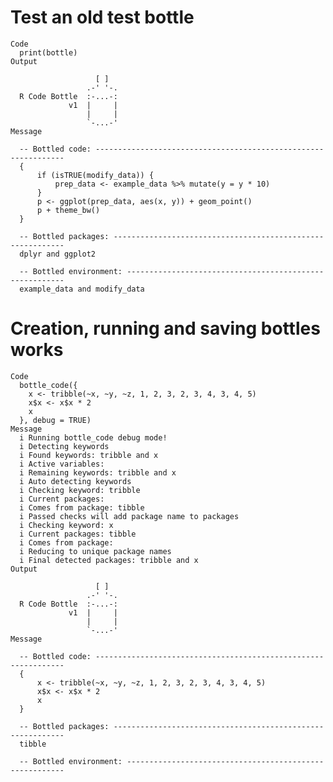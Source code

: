 # Test an old test bottle

    Code
      print(bottle)
    Output
      
                       [ ]
                     .-' '-.
      R Code Bottle  :-...-:
                 v1  |     |
                     |     |
                     `-...-' 
    Message
      
      -- Bottled code: ---------------------------------------------------------------
      {
          if (isTRUE(modify_data)) {
              prep_data <- example_data %>% mutate(y = y * 10)
          }
          p <- ggplot(prep_data, aes(x, y)) + geom_point()
          p + theme_bw()
      }
      
      -- Bottled packages: -----------------------------------------------------------
      dplyr and ggplot2
      
      -- Bottled environment: --------------------------------------------------------
      example_data and modify_data

# Creation, running and saving bottles works

    Code
      bottle_code({
        x <- tribble(~x, ~y, ~z, 1, 2, 3, 2, 3, 4, 3, 4, 5)
        x$x <- x$x * 2
        x
      }, debug = TRUE)
    Message
      i Running bottle_code debug mode!
      i Detecting keywords
      i Found keywords: tribble and x
      i Active variables: 
      i Remaining keywords: tribble and x
      i Auto detecting keywords
      i Checking keyword: tribble
      i Current packages: 
      i Comes from package: tibble
      i Passed checks will add package name to packages
      i Checking keyword: x
      i Current packages: tibble
      i Comes from package: 
      i Reducing to unique package names
      i Final detected packages: tribble and x
    Output
      
                       [ ]
                     .-' '-.
      R Code Bottle  :-...-:
                 v1  |     |
                     |     |
                     `-...-' 
    Message
      
      -- Bottled code: ---------------------------------------------------------------
      {
          x <- tribble(~x, ~y, ~z, 1, 2, 3, 2, 3, 4, 3, 4, 5)
          x$x <- x$x * 2
          x
      }
      
      -- Bottled packages: -----------------------------------------------------------
      tibble
      
      -- Bottled environment: --------------------------------------------------------
      

